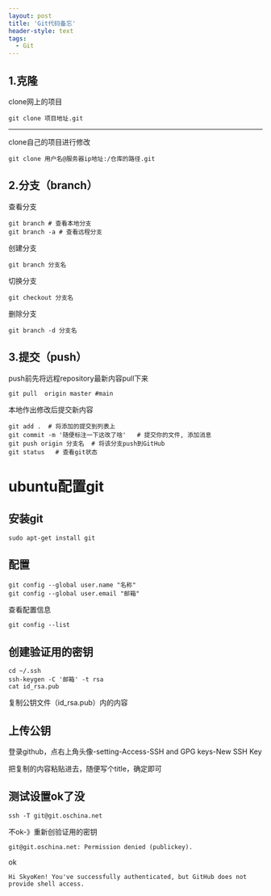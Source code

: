 ```yaml
---
layout: post
title: 'Git代码备忘'
header-style: text
tags:
  - Git
---
```

## 1.克隆
clone网上的项目
```
git clone 项目地址.git
```
------------------------------------------------------------------------------
clone自己的项目进行修改
```
git clone 用户名@服务器ip地址:/仓库的路径.git
```
## 2.分支（branch）
查看分支
```
git branch # 查看本地分支
git branch -a # 查看远程分支
```
创建分支
```
git branch 分支名 
```
切换分支
```
git checkout 分支名
```
删除分支
```
git branch -d 分支名
```
## 3.提交（push） 
push前先将远程repository最新内容pull下来
```
git pull  origin master #main
```
本地作出修改后提交新内容
```
git add .  # 将添加的提交到列表上
git commit -m '随便标注一下这改了啥'   # 提交你的文件, 添加消息
git push origin 分支名  # 将该分支push到GitHub
git status   # 查看git状态
```




# ubuntu配置git

## 安装git
```
sudo apt-get install git
```
## 配置
```
git config --global user.name "名称"
git config --global user.email "邮箱"
```
查看配置信息
```
git config --list
```
## 创建验证用的密钥
```
cd ~/.ssh
ssh-keygen -C '邮箱' -t rsa
cat id_rsa.pub
```
复制公钥文件（id_rsa.pub）内的内容
## 上传公钥

登录github，点右上角头像-setting-Access-SSH and GPG keys-New SSH Key

把复制的内容粘贴进去，随便写个title，确定即可

## 测试设置ok了没
```
ssh -T git@git.oschina.net
```
不ok-》重新创验证用的密钥
```
git@git.oschina.net: Permission denied (publickey).
```
ok
```
Hi SkyoKen! You've successfully authenticated, but GitHub does not provide shell access.
```
